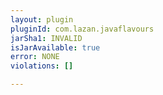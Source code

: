 ```yaml
---
layout: plugin
pluginId: com.lazan.javaflavours
jarSha1: INVALID
isJarAvailable: true
error: NONE
violations: []

---
```

